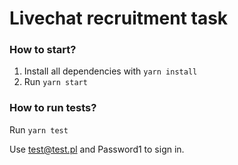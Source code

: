 # Livechat recruitment task 

### How to start?
1. Install all dependencies with `yarn install`
2. Run `yarn start`

### How to run tests?
Run `yarn test`


Use test@test.pl and Password1 to sign in. 
